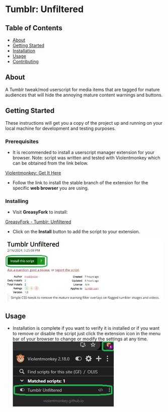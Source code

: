 # Tumblr: Unfiltered

## Table of Contents

- [About](#about)
- [Getting Started](#getting_started)
- [Installation](#installing)
- [Usage](#usage)
- [Contributing](../CONTRIBUTING.md)

## About <a name = "about"></a>

A Tumblr tweak/mod userscript for media items that are tagged for mature audiences that will hide the annoying mature content warnings and buttons.

## Getting Started <a name = "getting_started"></a>

These instructions will get you a copy of the project up and running on your local machine for development and testing purposes.

### Prerequisites

- It is recommended to install a userscript manager extension for your browser. Note: script was written and tested with Violentmonkey which can be obtained from the link below.

[Violentmonkey: Get It Here](https://violentmonkey.github.io/get-it/)

- Follow the link to install the stable branch of the extension for the specific **web browser** you are using.

### Installing

- Visit **GreasyFork** to install:

[GreasyFork - Tumblr: Unfiltered](https://greasyfork.org/en/scripts/487478-tumblr-unfiltered)

- Click on the **Install** button to add the script to your extension.

![Greasy Fork](greasy_fork.png)

## Usage <a name = "usage"></a>
- Installation is complete if you want to verify it is installed or if you want to remove or disable the script just click the extension icon in the menu bar of your browser to change or modify the settings at any time. ![Extension Menu](ext_menu.png)